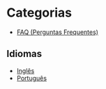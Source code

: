 # Categorias

- [FAQ (Perguntas Frequentes)](./pt/faq.md)

## Idiomas

- [Inglês](./readme.md)
- [Português](./pt.md)
